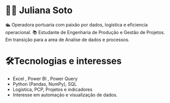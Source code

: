 # 🧑‍🎓 Juliana Soto

🛳️ Operadora portuaria com paixão por dados, logistica e eficiencia operacional.
📚 Estudante de Engenharia de Produção e Gestão de Projetos.
Em transição para a area de Analise de dados e processos.

# 🛠️Tecnologias e interesses 
- Excel , Power BI , Power Query
- Python (Pandas, NumPy), SQL
- Logistica, PCP, Projetos e indicadores
- Interesse em automação e visualização de dados.
